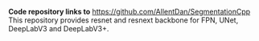 **Code repository links to** https://github.com/AllentDan/SegmentationCpp
This repository provides resnet and resnext backbone for FPN, UNet, DeepLabV3 and DeepLabV3+.
